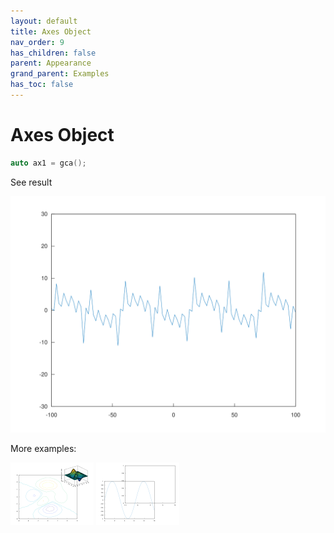 ```yaml
---
layout: default
title: Axes Object
nav_order: 9
has_children: false
parent: Appearance
grand_parent: Examples
has_toc: false
---
```

# Axes Object

```cpp
auto ax1 = gca();
```


See result

[![example_axes_1](axes/axes_1.svg)](https://github.com/alandefreitas/matplotplusplus/blob/master/examples/appearance/axes/axes_1.cpp)

More examples:
    
[![example_axes_2](axes/axes_2_thumb.png)](https://github.com/alandefreitas/matplotplusplus/blob/master/examples/appearance/axes/axes_2.cpp)  [![example_axes_3](axes/axes_3_thumb.png)](https://github.com/alandefreitas/matplotplusplus/blob/master/examples/appearance/axes/axes_3.cpp)
  





<!-- Generated with mdsplit: https://github.com/alandefreitas/mdsplit -->
